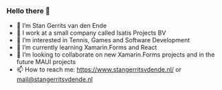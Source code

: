 ### Hello there 👋

- 🔭 I’m Stan Gerrits van den Ende
- 🏢 I work at a small company called Isatis Projects BV
- 👀 I’m interested in Tennis, Games and Software Development
- 🌱 I’m currently learning Xamarin.Forms and React
- 💞️ I’m looking to collaborate on new Xamarin.Forms projects and in the future MAUI projects
- 📫 How to reach me: https://www.stangerritsvdende.nl/ or mail@stangerritsvdende.nl
